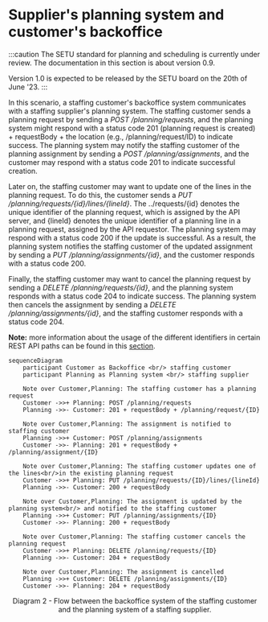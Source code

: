 # Supplier's planning system and customer's backoffice

:::caution
The SETU standard for planning and scheduling is currently under review. The documentation in this section is about version 0.9.

Version 1.0 is expected to be released by the SETU board on the 20th of June '23.
:::

In this scenario, a staffing customer's backoffice system communicates with a staffing supplier's planning system. The staffing customer sends a planning request by sending a _POST /planning/requests_, and the planning system might respond with a status code 201 (planning request is created) + requestBody + the location (e.g., /planning/request/ID) to indicate success. The planning system may notify the staffing customer of the planning assignment by sending a _POST /planning/assignments_, and the customer may respond with a status code 201 to indicate successful creation.

Later on, the staffing customer may want to update one of the lines in the planning request. To do this, the customer sends a _PUT /planning/requests/{id}/lines/{lineId}_. The ../requests/{id} denotes the unique identifier of the planning request, which is assigned by the API server, and {lineId} denotes the unique identifier of a planning line in a planning request, assigned by the API requestor. The planning system may respond with a status code 200 if the update is successful. As a result, the planning system notifies the staffing customer of the updated assignment by sending a _PUT /planning/assignments/{id}_, and the customer responds with a status code 200.

Finally, the staffing customer may want to cancel the planning request by sending a _DELETE /planning/requests/{id}_, and the planning system responds with a status code 204 to indicate success. The planning system then cancels the assignment by sending a _DELETE /planning/assignments/{id}_, and the staffing customer responds with a status code 204.

**Note:** more information about the usage of the different identifiers in certain REST API paths can be found in this [section](../api/identifiers.md).

```mermaid
sequenceDiagram
    participant Customer as Backoffice <br/> staffing customer
    participant Planning as Planning system <br/> staffing supplier

    Note over Customer,Planning: The staffing customer has a planning request
    Customer ->>+ Planning: POST /planning/requests
    Planning ->>- Customer: 201 + requestBody + /planning/request/{ID}

    Note over Customer,Planning: The assignment is notified to staffing customer
    Planning ->>+ Customer: POST /planning/assignments
    Customer ->>- Planning: 201 + requestBody + /planning/assignment/{ID}

    Note over Customer,Planning: The staffing customer updates one of the lines<br/>in the existing planning request
    Customer ->>+ Planning: PUT /planning/requests/{ID}/lines/{lineId}
    Planning ->>- Customer: 200 + requestBody

    Note over Customer,Planning: The assignment is updated by the planning system<br/> and notified to the staffing customer
    Planning ->>+ Customer: PUT /planning/assignments/{ID}
    Customer ->>- Planning: 200 + requestBody

    Note over Customer,Planning: The staffing customer cancels the planning request
    Customer ->>+ Planning: DELETE /planning/requests/{ID}
    Planning ->>- Customer: 204 + requestBody

    Note over Customer,Planning: The assignment is cancelled
    Planning ->>+ Customer: DELETE /planning/assignments/{ID}
    Customer ->>- Planning: 204 + requestBody
```

<figcaption align = "center">Diagram 2 - Flow between the backoffice system of the staffing customer and the planning system of a staffing supplier.</figcaption>
